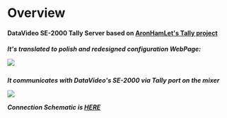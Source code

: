 <h1>Overview</h1>
<h4>
  DataVideo SE-2000 Tally Server based on  
  <a href="https://github.com/AronHetLam/ATEM_tally_light_with_ESP8266">AronHamLet's Tally project</a> 
</h4>
<h5>It's translated to polish and redesigned configuration WebPage:
  <p>
  <p>
    <img src="https://github.com/Dodo765/datavideo/blob/main/img/web.png">
  </p>
</h5>
<h5>It communicates with DataVideo's SE-2000 via Tally port on the mixer
  <p></p>
  <p>
    <img src="https://github.com/Dodo765/datavideo/blob/main/img/Datavideo.jpg">
  </p>
  <p></p>
  Connection Schematic is <a href="https://resource.holdan.co.uk/Datavideo/manuals/Datavideo_SE-2000.pdf"> HERE </a>
</h5>

